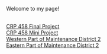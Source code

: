 <h> Welcome to my page! </h>
<body>
  <br>
  <a href="https://qmille.github.io/CRP-458/Final_Q_index.html"> CRP 458 Final Project </a>
  <br>
  <a href="https://qmille.github.io/CRP-458/Mini_Project_NEW/mini_proj_index_beta.html"> CRP 458 Mini Project </a>
  <br>
  <a href="https://qmille.github.io/Quincy-Miller/District2_West_X.pdf"> Western Part of Maintenance District 2 </a>
  <br>
  <a href="https://qmille.github.io/Quincy-Miller/District2_East_X.pdf"> Eastern Part of Maintenance District 2 </a>
  </body>
